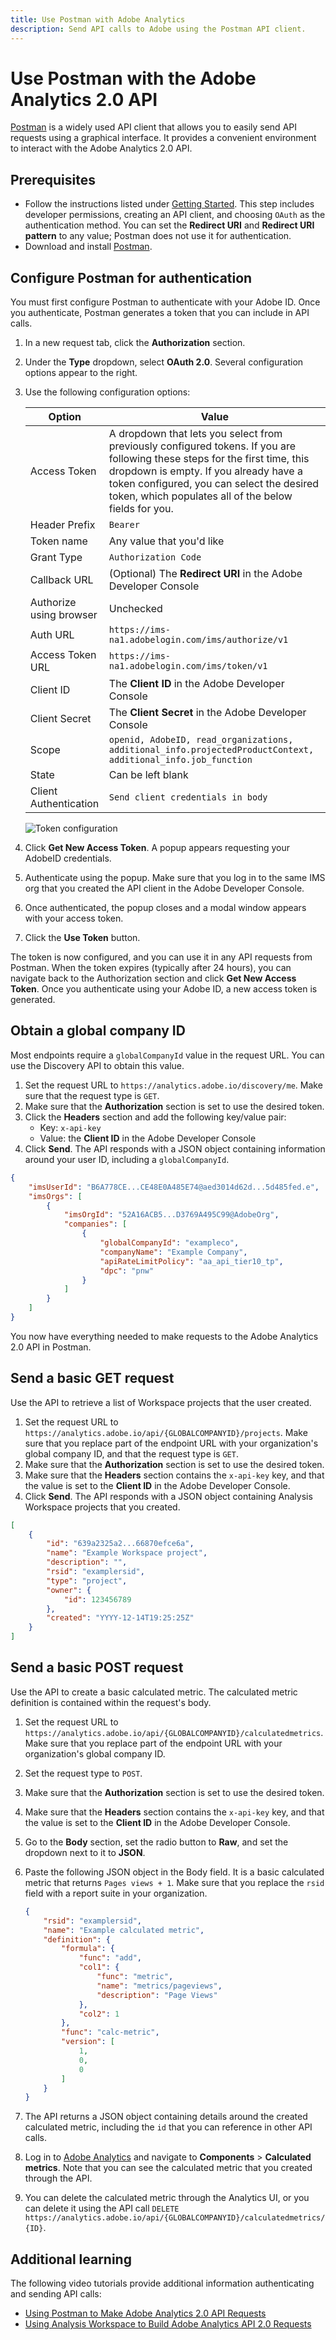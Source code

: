 ```yaml
---
title: Use Postman with Adobe Analytics
description: Send API calls to Adobe using the Postman API client.
---
```


# Use Postman with the Adobe Analytics 2.0 API

[Postman](https://www.postman.com/) is a widely used API client that allows you to easily send API requests using a graphical interface. It provides a convenient environment to interact with the Adobe Analytics 2.0 API.

## Prerequisites

* Follow the instructions listed under [Getting Started](../index.md). This step includes developer permissions, creating an API client, and choosing `OAuth` as the authentication method. You can set the **Redirect URI** and **Redirect URI pattern** to any value; Postman does not use it for authentication.
* Download and install [Postman](https://www.postman.com/downloads/).

## Configure Postman for authentication

You must first configure Postman to authenticate with your Adobe ID. Once you authenticate, Postman generates a token that you can include in API calls.

1. In a new request tab, click the **Authorization** section.
1. Under the **Type** dropdown, select **OAuth 2.0**. Several configuration options appear to the right.
1. Use the following configuration options:

    Option | Value
    --- | ---
    Access Token | A dropdown that lets you select from previously configured tokens. If you are following these steps for the first time, this dropdown is empty. If you already have a token configured, you can select the desired token, which populates all of the below fields for you.
    Header Prefix | `Bearer`
    Token name | Any value that you'd like
    Grant Type | `Authorization Code`
    Callback URL | (Optional) The **Redirect URI** in the Adobe Developer Console
    Authorize using browser | Unchecked
    Auth URL | `https://ims-na1.adobelogin.com/ims/authorize/v1`
    Access Token URL | `https://ims-na1.adobelogin.com/ims/token/v1`
    Client ID | The **Client ID** in the Adobe Developer Console
    Client Secret | The **Client Secret** in the Adobe Developer Console
    Scope | `openid, AdobeID, read_organizations, additional_info.projectedProductContext, additional_info.job_function`
    State | Can be left blank
    Client Authentication | `Send client credentials in body`

    ![Token configuration](../../images/postman-oauth2-token.png)

2. Click **Get New Access Token**. A popup appears requesting your AdobeID credentials.
3. Authenticate using the popup. Make sure that you log in to the same IMS org that you created the API client in the Adobe Developer Console.
4. Once authenticated, the popup closes and a modal window appears with your access token.
5. Click the **Use Token** button.

The token is now configured, and you can use it in any API requests from Postman. When the token expires (typically after 24 hours), you can navigate back to the Authorization section and click **Get New Access Token**. Once you authenticate using your Adobe ID, a new access token is generated.

## Obtain a global company ID

Most endpoints require a `globalCompanyId` value in the request URL. You can use the Discovery API to obtain this value.

1. Set the request URL to `https://analytics.adobe.io/discovery/me`. Make sure that the request type is `GET`.
1. Make sure that the **Authorization** section is set to use the desired token.
1. Click the **Headers** section and add the following key/value pair:
    * Key: `x-api-key`
    * Value: the **Client ID** in the Adobe Developer Console
1. Click **Send**. The API responds with a JSON object containing information around your user ID, including a `globalCompanyId`.

```json
{
    "imsUserId": "B6A778CE...CE48E0A485E74@aed3014d62d...5d485fed.e",
    "imsOrgs": [
        {
            "imsOrgId": "52A16ACB5...D3769A495C99@AdobeOrg",
            "companies": [
                {
                    "globalCompanyId": "exampleco",
                    "companyName": "Example Company",
                    "apiRateLimitPolicy": "aa_api_tier10_tp",
                    "dpc": "pnw"
                }
            ]
        }
    ]
}
```

You now have everything needed to make requests to the Adobe Analytics 2.0 API in Postman.

## Send a basic GET request

Use the API to retrieve a list of Workspace projects that the user created.

1. Set the request URL to `https://analytics.adobe.io/api/{GLOBALCOMPANYID}/projects`. Make sure that you replace part of the endpoint URL with your organization's global company ID, and that the request type is `GET`.
1. Make sure that the **Authorization** section is set to use the desired token.
1. Make sure that the **Headers** section contains the `x-api-key` key, and that the value is set to the **Client ID** in the Adobe Developer Console.
1. Click **Send**. The API responds with a JSON object containing Analysis Workspace projects that you created.

```json
[
    {
        "id": "639a2325a2...66870efce6a",
        "name": "Example Workspace project",
        "description": "",
        "rsid": "examplersid",
        "type": "project",
        "owner": {
            "id": 123456789
        },
        "created": "YYYY-12-14T19:25:25Z"
    }
]
```

## Send a basic POST request

Use the API to create a basic calculated metric. The calculated metric definition is contained within the request's body.

1. Set the request URL to `https://analytics.adobe.io/api/{GLOBALCOMPANYID}/calculatedmetrics`. Make sure that you replace part of the endpoint URL with your organization's global company ID.
1. Set the request type to `POST`.
1. Make sure that the **Authorization** section is set to use the desired token.
1. Make sure that the **Headers** section contains the `x-api-key` key, and that the value is set to the **Client ID** in the Adobe Developer Console.
1. Go to the **Body** section, set the radio button to **Raw**, and set the dropdown next to it to **JSON**.
1. Paste the following JSON object in the Body field. It is a basic calculated metric that returns `Pages views + 1`. Make sure that you replace the `rsid` field with a report suite in your organization.

    ```json
    {
        "rsid": "examplersid",
        "name": "Example calculated metric",
        "definition": {
            "formula": {
                "func": "add",
                "col1": {
                    "func": "metric",
                    "name": "metrics/pageviews",
                    "description": "Page Views"
                },
                "col2": 1
            },
            "func": "calc-metric",
            "version": [
                1,
                0,
                0
            ]
        }
    }
    ```

1. The API returns a JSON object containing details around the created calculated metric, including the `id` that you can reference in other API calls.
1. Log in to [Adobe Analytics](https://experience.adobe.com) and navigate to **Components** > **Calculated metrics**. Note that you can see the calculated metric that you created through the API.
1. You can delete the calculated metric through the Analytics UI, or you can delete it using the API call `DELETE https://analytics.adobe.io/api/{GLOBALCOMPANYID}/calculatedmetrics/{ID}`.

## Additional learning

The following video tutorials provide additional information authenticating and sending API calls:

* [Using Postman to Make Adobe Analytics 2.0 API Requests](https://www.youtube.com/watch?v=lrg1MuVi0Fo)
* [Using Analysis Workspace to Build Adobe Analytics API 2.0 Requests](https://www.youtube.com/watch?v=j1kI3peSXhY)
